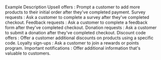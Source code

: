 <!-- https://shopify.dev/docs/apps/checkout/product-offers/post-purchase/subscriptions -->
Example	Description
Upsell offers	: Prompt a customer to add more products to their initial order after they've completed payment.
Survey requests	: Ask a customer to complete a survey after they've completed checkout.
Feedback requests	: Ask a customer to complete a feedback form after they've completed checkout.
Donation requests	: Ask a customer to submit a donation after they've completed checkout.
Discount code offers	: Offer a customer additional discounts on products using a specific code.
Loyalty sign-ups	: Ask a customer to join a rewards or points program.
Important notifications	: Offer additional information that's valuable to customers.
